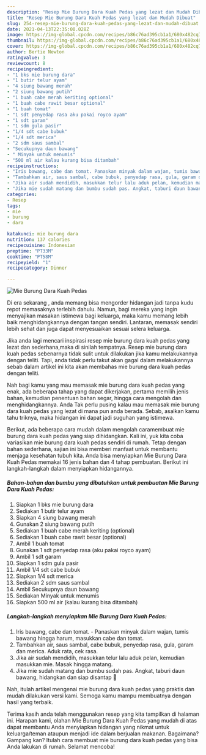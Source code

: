 ```yaml
---
description: "Resep Mie Burung Dara Kuah Pedas yang lezat dan Mudah Dibuat"
title: "Resep Mie Burung Dara Kuah Pedas yang lezat dan Mudah Dibuat"
slug: 254-resep-mie-burung-dara-kuah-pedas-yang-lezat-dan-mudah-dibuat
date: 2021-04-13T22:35:00.028Z
image: https://img-global.cpcdn.com/recipes/b86c76ad395cb1a1/680x482cq70/mie-burung-dara-kuah-pedas-foto-resep-utama.jpg
thumbnail: https://img-global.cpcdn.com/recipes/b86c76ad395cb1a1/680x482cq70/mie-burung-dara-kuah-pedas-foto-resep-utama.jpg
cover: https://img-global.cpcdn.com/recipes/b86c76ad395cb1a1/680x482cq70/mie-burung-dara-kuah-pedas-foto-resep-utama.jpg
author: Bertie Newton
ratingvalue: 3
reviewcount: 8
recipeingredient:
- "1 bks mie burung dara"
- "1 butir telur ayam"
- "4 siung bawang merah"
- "2 siung bawang putih"
- "1 buah cabe merah keriting optional"
- "1 buah cabe rawit besar optional"
- "1 buah tomat"
- "1 sdt penyedap rasa aku pakai royco ayam"
- "1 sdt garam"
- "1 sdm gula pasir"
- "1/4 sdt cabe bubuk"
- "1/4 sdt merica"
- "2 sdm saus sambal"
- "Secukupnya daun bawang"
- " Minyak untuk menumis"
- "500 ml air kalau kurang bisa ditambah"
recipeinstructions:
- "Iris bawang, cabe dan tomat. Panaskan minyak dalam wajan, tumis bawang hingga harum, masukkan cabe dan tomat."
- "Tambahkan air, saus sambal, cabe bubuk, penyedap rasa, gula, garam dan merica. Aduk rata, cek rasa."
- "Jika air sudah mendidih, masukkan telur lalu aduk pelan, kemudian masukkan mie. Masak hingga matang."
- "Jika mie sudah matang dan bumbu sudah pas. Angkat, taburi daun bawang, hidangkan dan siap disantap 🤤"
categories:
- Resep
tags:
- mie
- burung
- dara

katakunci: mie burung dara 
nutrition: 137 calories
recipecuisine: Indonesian
preptime: "PT33M"
cooktime: "PT58M"
recipeyield: "1"
recipecategory: Dinner

---
```



![Mie Burung Dara Kuah Pedas](https://img-global.cpcdn.com/recipes/b86c76ad395cb1a1/680x482cq70/mie-burung-dara-kuah-pedas-foto-resep-utama.jpg)

Di era  sekarang , anda memang bisa mengorder hidangan jadi tanpa kudu repot memasaknya terlebih dahulu. Namun, bagi mereka yang ingin menyajikan masakan istimewa bagi keluarga, maka kamu memang lebih baik menghidangkannya dengan tangan sendiri. Lantaran, memasak sendiri lebih sehat dan juga dapat menyesuaikan sesuai selera keluarga.

Jika anda lagi mencari inspirasi resep mie burung dara kuah pedas yang lezat dan sederhana,maka di sinilah tempatnya. Resep mie burung dara kuah pedas  sebenarnya tidak sulit untuk dilakukan jika kamu melakukannya dengan teliti. Tapi, anda tidak perlu takut akan gagal dalam melakukannya 
sebab dalam artikel ini kita akan membahas mie burung dara kuah pedas dengan teliti.  



Nah bagi kamu yang mau memasak mie burung dara kuah pedas yang enak, ada beberapa tahap yang dapat dikerjakan, pertama memilih jenis bahan, kemudian penentuan bahan segar, hingga cara mengolah dan menghidangkannya. Anda Tak perlu pusing kalau mau memasak mie burung dara kuah pedas yang lezat di mana pun anda berada. Sebab, asalkan kamu  tahu triknya, maka hidangan ini dapat jadi suguhan yang istimewa.

Berikut, ada beberapa cara mudah dalam mengolah caramembuat mie burung dara kuah pedas yang siap dihidangkan. Kali ini, yuk kita coba variasikan mie burung dara kuah pedas sendiri di rumah. Tetap dengan bahan sederhana, sajian ini bisa memberi manfaat untuk membantu menjaga kesehatan tubuh kita. Anda bisa menyiapkan Mie Burung Dara Kuah Pedas memakai 16 jenis bahan dan 4 tahap pembuatan. Berikut ini langkah-langkah dalam menyiapkan hidangannya.

<!--inarticleads1-->

##### Bahan-bahan dan bumbu yang dibutuhkan untuk pembuatan Mie Burung Dara Kuah Pedas:

1. Siapkan 1 bks mie burung dara
1. Sediakan 1 butir telur ayam
1. Siapkan 4 siung bawang merah
1. Gunakan 2 siung bawang putih
1. Sediakan 1 buah cabe merah keriting (optional)
1. Sediakan 1 buah cabe rawit besar (optional)
1. Ambil 1 buah tomat
1. Gunakan 1 sdt penyedap rasa (aku pakai royco ayam)
1. Ambil 1 sdt garam
1. Siapkan 1 sdm gula pasir
1. Ambil 1/4 sdt cabe bubuk
1. Siapkan 1/4 sdt merica
1. Sediakan 2 sdm saus sambal
1. Ambil Secukupnya daun bawang
1. Sediakan  Minyak untuk menumis
1. Siapkan 500 ml air (kalau kurang bisa ditambah)




<!--inarticleads2-->

##### Langkah-langkah menyiapkan Mie Burung Dara Kuah Pedas:

1. Iris bawang, cabe dan tomat. - Panaskan minyak dalam wajan, tumis bawang hingga harum, masukkan cabe dan tomat.
1. Tambahkan air, saus sambal, cabe bubuk, penyedap rasa, gula, garam dan merica. Aduk rata, cek rasa.
1. Jika air sudah mendidih, masukkan telur lalu aduk pelan, kemudian masukkan mie. Masak hingga matang.
1. Jika mie sudah matang dan bumbu sudah pas. Angkat, taburi daun bawang, hidangkan dan siap disantap 🤤




Nah, itulah artikel mengenai  mie burung dara kuah pedas  yang praktis dan mudah dilakukan versi kami. Semoga kamu mampu membuatnya dengan hasil yang terbaik. 

Terima kasih anda telah menggunakan resep yang kita tampilkan di halaman ini. Harapan kami, olahan  Mie Burung Dara Kuah Pedas yang mudah di atas dapat membantu Anda menyiapkan hidangan yang nikmat untuk keluarga/teman ataupun menjadi ide dalam berjualan makanan. Bagaimana? Gampang kan? Itulah cara membuat mie burung dara kuah pedas yang bisa Anda lakukan di rumah. Selamat mencoba!

